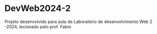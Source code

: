 # DevWeb2024-2
Projeto desenvolvido para aula de Laboratório de desenvolvimento Web 2 -2024, lecionado pelo prof. Fabio
